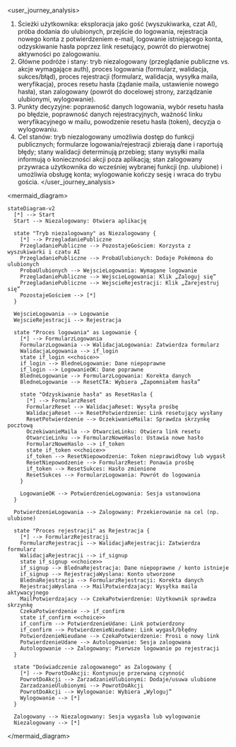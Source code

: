 <user_journey_analysis>
1. Ścieżki użytkownika: eksploracja jako gość (wyszukiwarka, czat AI), próba dodania do ulubionych, przejście do logowania, rejestracja nowego konta z potwierdzeniem e-mail, logowanie istniejącego konta, odzyskiwanie hasła poprzez link resetujący, powrót do pierwotnej aktywności po zalogowaniu.
2. Główne podróże i stany: tryb niezalogowany (przeglądanie publiczne vs. akcje wymagające auth), proces logowania (formularz, walidacja, sukces/błąd), proces rejestracji (formularz, walidacja, wysyłka maila, weryfikacja), proces resetu hasła (żądanie maila, ustawienie nowego hasła), stan zalogowany (powrót do docelowej strony, zarządzanie ulubionymi, wylogowanie).
3. Punkty decyzyjne: poprawność danych logowania, wybór resetu hasła po błędzie, poprawność danych rejestracyjnych, ważność linku weryfikacyjnego w mailu, powodzenie resetu hasła (token), decyzja o wylogowaniu.
4. Cel stanów: tryb niezalogowany umożliwia dostęp do funkcji publicznych; formularze logowania/rejestracji zbierają dane i raportują błędy; stany walidacji determinują przebieg; stany wysyłki maila informują o konieczności akcji poza aplikacją; stan zalogowany przywraca użytkownika do wcześniej wybranej funkcji (np. ulubione) i umożliwia obsługę konta; wylogowanie kończy sesję i wraca do trybu gościa.
</user_journey_analysis>

<mermaid_diagram>
```mermaid
stateDiagram-v2
  [*] --> Start
  Start --> Niezalogowany: Otwiera aplikację

  state "Tryb niezalogowany" as Niezalogowany {
    [*] --> PrzegladaniePubliczne
    PrzegladaniePubliczne --> PozostajeGościem: Korzysta z wyszukiwarki i czatu AI
    PrzegladaniePubliczne --> ProbaUlubionych: Dodaje Pokémona do ulubionych
    ProbaUlubionych --> WejscieLogowania: Wymagane logowanie
    PrzegladaniePubliczne --> WejscieLogowania: Klik „Zaloguj się”
    PrzegladaniePubliczne --> WejscieRejestracji: Klik „Zarejestruj się”
    PozostajeGościem --> [*]
  }

  WejscieLogowania --> Logowanie
  WejscieRejestracji --> Rejestracja

  state "Proces logowania" as Logowanie {
    [*] --> FormularzLogowania
    FormularzLogowania --> WalidacjaLogowania: Zatwierdza formularz
    WalidacjaLogowania --> if_login
    state if_login <<choice>>
    if_login --> BledneLogowanie: Dane niepoprawne
    if_login --> LogowanieOK: Dane poprawne
    BledneLogowanie --> FormularzLogowania: Korekta danych
    BledneLogowanie --> ResetCTA: Wybiera „Zapomniałem hasła”

    state "Odzyskiwanie hasła" as ResetHasla {
      [*] --> FormularzReset
      FormularzReset --> WalidacjaReset: Wysyła prośbę
      WalidacjaReset --> ResetPotwierdzenie: Link resetujący wysłany
      ResetPotwierdzenie --> OczekiwanieMaila: Sprawdza skrzynkę pocztową
      OczekiwanieMaila --> OtwarcieLinku: Otwiera link resetu
      OtwarcieLinku --> FormularzNoweHaslo: Ustawia nowe hasło
      FormularzNoweHaslo --> if_token
      state if_token <<choice>>
      if_token --> ResetNiepowodzenie: Token nieprawidłowy lub wygasł
      ResetNiepowodzenie --> FormularzReset: Ponawia prośbę
      if_token --> ResetSukces: Hasło zmienione
      ResetSukces --> FormularzLogowania: Powrót do logowania
    }

    LogowanieOK --> PotwierdzenieLogowania: Sesja ustanowiona
  }

  PotwierdzenieLogowania --> Zalogowany: Przekierowanie na cel (np. ulubione)

  state "Proces rejestracji" as Rejestracja {
    [*] --> FormularzRejestracji
    FormularzRejestracji --> WalidacjaRejestracji: Zatwierdza formularz
    WalidacjaRejestracji --> if_signup
    state if_signup <<choice>>
    if_signup --> BlednaRejestracja: Dane niepoprawne / konto istnieje
    if_signup --> RejestracjaWyslana: Konto utworzone
    BlednaRejestracja --> FormularzRejestracji: Korekta danych
    RejestracjaWyslana --> MailPotwierdzajacy: Wysyłka maila aktywacyjnego
    MailPotwierdzajacy --> CzekaPotwierdzenie: Użytkownik sprawdza skrzynkę
    CzekaPotwierdzenie --> if_confirm
    state if_confirm <<choice>>
    if_confirm --> PotwierdzenieUdane: Link potwierdzony
    if_confirm --> PotwierdzenieNieudane: Link wygasł/błędny
    PotwierdzenieNieudane --> CzekaPotwierdzenie: Prosi o nowy link
    PotwierdzenieUdane --> Autologowanie: Sesja zalogowana
    Autologowanie --> Zalogowany: Pierwsze logowanie po rejestracji
  }

  state "Doświadczenie zalogowanego" as Zalogowany {
    [*] --> PowrotDoAkcji: Kontynuuje przerwaną czynność
    PowrotDoAkcji --> ZarzadzanieUlubionymi: Dodaje/usuwa ulubione
    ZarzadzanieUlubionymi --> PowrotDoAkcji
    PowrotDoAkcji --> Wylogowanie: Wybiera „Wyloguj”
    Wylogowanie --> [*]
  }

  Zalogowany --> Niezalogowany: Sesja wygasła lub wylogowanie
  Niezalogowany --> [*]
```
</mermaid_diagram>
